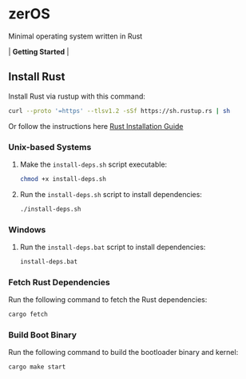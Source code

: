 # zerOS

Minimal operating system written in Rust

| **Getting Started** |

## Install Rust

Install Rust via rustup with this command:

```sh
curl --proto '=https' --tlsv1.2 -sSf https://sh.rustup.rs | sh
```

Or follow the instructions here [Rust Installation Guide](https://www.rust-lang.org/tools/install)

### Unix-based Systems

1. Make the `install-deps.sh` script executable:

   ```sh
   chmod +x install-deps.sh
   ```

2. Run the `install-deps.sh` script to install dependencies:

   ```sh
   ./install-deps.sh
   ```

### Windows

1. Run the `install-deps.bat` script to install dependencies:

   ```cmd
   install-deps.bat
   ```

### Fetch Rust Dependencies

Run the following command to fetch the Rust dependencies:

```sh
cargo fetch
```

### Build Boot Binary

Run the following command to build the bootloader binary and kernel:

```sh
cargo make start
```
